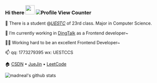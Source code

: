### Hi there <img src="https://raw.githubusercontent.com/MartinHeinz/MartinHeinz/master/wave.gif" width="30px">  ![Profile View Counter](https://komarev.com/ghpvc/?username=FangzhouSu)

🏫 There is a student @[𝑈𝐸𝑆𝑇𝐶](https://www.uestc.edu.cn/) of 23rd class. Major in Computer Science.

🔭 I’m currently working in [DingTalk](https://www.dingtalk.com/) as a Frontend developer~

👨‍💻 Working hard to be an excellent Frontend Developer~

📫 qq: 1773279395 wx: UESTCCS

🏠 [CSDN](https://blog.csdn.net/qq_45704942?type=blog) • [JueJin](https://juejin.cn/user/18064101621133) • [LeetCode](https://leetcode-cn.com/u/billsu/)

![madneal's github stats](https://github-readme-stats.vercel.app/api?username=FangzhouSu&show_icons=true&theme=radical)

<!--
**FangzhouSu/FangzhouSu** is a ✨ _special_ ✨ repository because its `README.md` (this file) appears on your GitHub profile.

Here are some ideas to get you started:

- 🔭 I’m currently working on ...
- 🌱 I’m currently learning ...
- 👯 I’m looking to collaborate on ...
- 🤔 I’m looking for help with ...
- 💬 Ask me about ...
- 📫 How to reach me: ...
- 😄 Pronouns: ...
- ⚡ Fun fact: ...
-->
